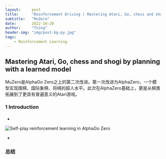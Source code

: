 ```yaml
---
layout:     post
title:      "Reinforcement Driving | Mastering Atari, Go, chess and shogi by planning with a learned model"
subtitle:   "MuZero"
date:       2022-10-20
author:     "Txing"
header-img: "img/post-bg-py.jpg"
tags:
    - Reinforcement Learning
---
```


## Mastering Atari, Go, chess and shogi by planning with a learned model

MuZero是AlphaGo Zero之上的第二次改进。第一次改进为AlphaZero，一个模型实现围棋、国际象棋、将棋的超人水平。此次在AlphaZero基础上，更是从棋类拓展到了更具有普遍意义的Atari游戏。

### 1 Introduction

#### 

- 

  ![Self-play reinforcement learning in AlphaGo Zero](https://raw.githubusercontent.com/txing-casia/txing-casia.github.io/master/img/20221019-.jpg)
  
- 




### 总结



​	
